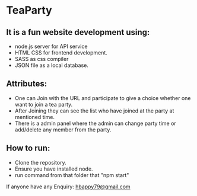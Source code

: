# TeaParty

It is a fun website development using:
-----------------------------------
<ul>
  <li>node.js server for API service</li>
  <li>HTML CSS for frontend development.</li>
  <li>SASS as css compiler</li>
  <li>JSON file as a local database.</li>
</ul>

Attributes:
-----------------------------
<ul>
  <li>One can Join with the URL and participate to give a choice whether one want to join a tea party.</li>
  <li>After Joining they can see the list who have joined at the party at mentioned time.</li>
  <li>There is a admin panel where the admin can change party time or add/delete any member from the party.</li>
</ul>

How to run:
-------------------------------
<ul>
  <li>Clone the repository.</li>
  <li>Ensure you have installed node.</li>
  <li>run command from that folder that "npm start"</li>
</ul>

If anyone have any Enquiry: <a href="mailto:hbappy79@gmail.com">hbappy79@gmail.com</a>
